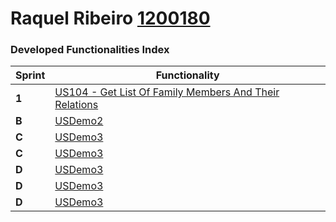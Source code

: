 Raquel Ribeiro [1200180](../students/1200180.md)
===============================


### Developed Functionalities Index ###


| Sprint | Functionality    |
|--------|--------------------|
| **1**  | [US104 - Get List Of Family Members And Their Relations](../user_stories/US104_Get_List_Of_Members_And_Relations.md) |
| **B**  | [USDemo2](USDemo2) |
| **C**  | [USDemo3](USDemo3) |
| **C**  | [USDemo3](USDemo4) |
| **D**  | [USDemo3](USDemo5) |
| **D**  | [USDemo3](USDemo6) |
| **D**  | [USDemo3](USDemo7) |